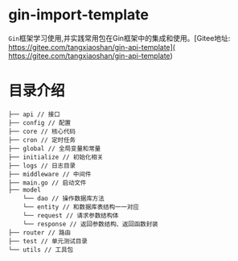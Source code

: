 # gin-import-template
`Gin`框架学习使用,并实践常用包在Gin框架中的集成和使用。[Gitee地址: https://gitee.com/tangxiaoshan/gin-api-template]( https://gitee.com/tangxiaoshan/gin-api-template)

# 目录介绍
```
├── api // 接口
├── config // 配置
├── core // 核心代码
├── cron // 定时任务
├── global // 全局变量和常量
├── initialize // 初始化相关
├── logs // 日志目录
├── middleware // 中间件
├── main.go // 启动文件
├── model 
    └── dao // 操作数据库方法
    └── entity // 和数据库表结构一一对应
    └── request // 请求参数结构体
    └── response // 返回参数结构、返回函数封装
├── router // 路由
├── test // 单元测试目录
└── utils // 工具包
```